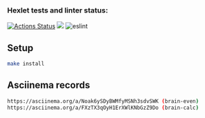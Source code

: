 ### Hexlet tests and linter status:
[![Actions Status](https://github.com/Voyager101pw/frontend-project-lvl1/workflows/hexlet-check/badge.svg)](https://github.com/Voyager101pw/frontend-project-lvl1/actions)
<a href="https://codeclimate.com/github/codeclimate/codeclimate/maintainability"><img src="https://api.codeclimate.com/v1/badges/a99a88d28ad37a79dbf6/maintainability" /></a>
![eslint](https://github.com/Voyager101pw/frontend-project-lvl1/actions/workflows/lintig.yml/badge.svg)

## Setup

```sh
make install
```

## Asciinema records

```sh
https://asciinema.org/a/Noak6ySDyBWMfyMSNh3sdvSWK (brain-even)
https://asciinema.org/a/FXzTX3qOyH1ErXWlKNbGzZ9Do (brain-calc)
```